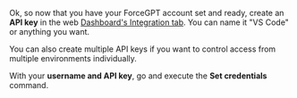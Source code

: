Ok, so now that you have your ForceGPT account set and ready, create an **API key** in the web [Dashboard's Integration tab](https://app.force-gpt.com/dashboard?section=integration). You can name it "VS Code" or anything you want.

You can also create multiple API keys if you want to control access from multiple environments individually.

With your **username and API key**, go and execute the **Set credentials** command.
